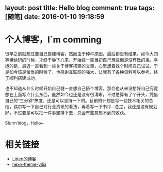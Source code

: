 layout: post
title: Hello blog
comment: true
tags: [随笔]
date: 2016-01-10 19:18:59
---

# 个人博客，I`m comming
很早之前就想过要自己搭建博客，然而由于种种原因，最后都没有结果。如今大四等待读研的时候，才终于静下心来，开始做一些当初自己想做但是没有做的事。幸运的是，最近一直看到一些关于博客搭建的文章，心里想着找个时间自己试试，于是如今该是恰当的时候了，也感谢互联网的强大，让我有了各种资料可以参考，终于顺利搭建成功。

<!-- more -->

也不知道从什么时候开始自己就一直想自己搭个博客，那会也从来没想好自己究竟想在上面写点什么东西，虽然如今也还是没有很清晰，不过总算有了个开头，凭借自己的“三分钟”热度，还是可以坚持一下的。目前的计划是写一些技术相关的总结，偶尔写一下自己对行业资讯的看法，再着写一下书评...总之，我还是没有规划好，不过要是可以把一件事坚持下去，总会有些意想不到的收获。

Slurm‘blog，Hello~

# 相关链接
- [Litten的博客](http://litten.github.io/)
- [hexo-theme-yilia](https://github.com/litten/hexo-theme-yilia)
